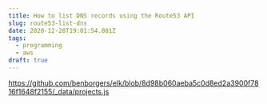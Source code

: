 ```yaml
---
title: How to list DNS records using the Route53 API
slug: route53-list-dns
date: 2020-12-28T19:01:54.801Z
tags:
  - programming
  - aws
draft: true
---
```

https://github.com/benborgers/elk/blob/8d98b060aeba5c0d8ed2a3900f7816f1648f2155/_data/projects.js